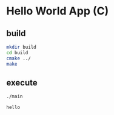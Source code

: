 # Hello World App (C)

## build
```bash
mkdir build
cd build
cmake ../
make
```

## execute
```bash
./main
```
```
hello
```
